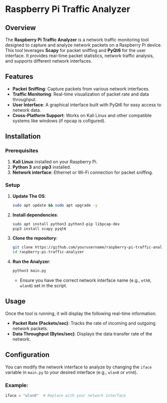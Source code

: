 # Raspberry Pi Traffic Analyzer

## Overview

The **Raspberry Pi Traffic Analyzer** is a network traffic monitoring tool designed to capture and analyze network packets on a Raspberry Pi device. This tool leverages **Scapy** for packet sniffing and **PyQt6** for the user interface. It provides real-time packet statistics, network traffic analysis, and supports different network interfaces.

## Features

- **Packet Sniffing**: Capture packets from various network interfaces.
- **Traffic Monitoring**: Real-time visualization of packet rate and data throughput.
- **User Interface**: A graphical interface built with PyQt6 for easy access to network data.
- **Cross-Platform Support**: Works on Kali Linux and other compatible systems like windows (if npcap is cofigured).

## Installation

### Prerequisites
1. **Kali Linux** installed on your Raspberry Pi.
2. **Python 3** and **pip3** installed.
3. **Network interface**: Ethernet or Wi-Fi connection for packet sniffing.

### Setup

1. **Update The OS**:
    ```bash
    sudo apt update && sudo apt upgrade -y
    ```

2. **Install dependencies**:
    ```bash
    sudo apt install python3 python3-pip libpcap-dev
    pip3 install scapy pyqt6
    ```

3. **Clone the repository**:
    ```bash
    git clone https://github.com/yourusername/raspberry-pi-traffic-analyzer.git
    cd raspberry-pi-traffic-analyzer
    ```

4. **Run the Analyzer**:
    ```bash
    python3 main.py
    ```

   * Ensure you have the correct network interface name (e.g., `eth0`, `wlan0`) set in the script.

## Usage

Once the tool is running, it will display the following real-time information:

- **Packet Rate (Packets/sec)**: Tracks the rate of incoming and outgoing network packets.
- **Data Throughput (Bytes/sec)**: Displays the data transfer rate of the network.

## Configuration

You can modify the network interface to analyze by changing the `iface` variable in `main.py` to your desired interface (e.g., `wlan0` or `eth0`).

### Example:
```python
iface = "wlan0"  # Replace with your network interface
